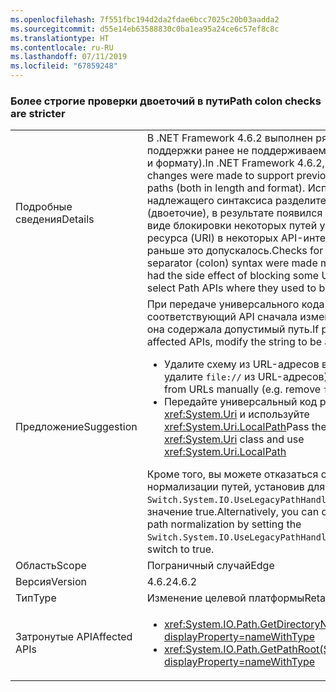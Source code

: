 ```yaml
---
ms.openlocfilehash: 7f551fbc194d2da2fdae6bcc7025c20b03aadda2
ms.sourcegitcommit: d55e14eb63588830c0ba1ea95a24ce6c57ef8c8c
ms.translationtype: HT
ms.contentlocale: ru-RU
ms.lasthandoff: 07/11/2019
ms.locfileid: "67859248"
---
```

### <a name="path-colon-checks-are-stricter"></a><span data-ttu-id="e99ba-101">Более строгие проверки двоеточий в пути</span><span class="sxs-lookup"><span data-stu-id="e99ba-101">Path colon checks are stricter</span></span>

|   |   |
|---|---|
|<span data-ttu-id="e99ba-102">Подробные сведения</span><span class="sxs-lookup"><span data-stu-id="e99ba-102">Details</span></span>|<span data-ttu-id="e99ba-103">В .NET Framework 4.6.2 выполнен ряд изменений для поддержки ранее не поддерживаемых путей (по длине и формату).</span><span class="sxs-lookup"><span data-stu-id="e99ba-103">In .NET Framework 4.6.2, a number of changes were made to support previously unsupported paths (both in length and format).</span></span> <span data-ttu-id="e99ba-104">Исправлены проверки надлежащего синтаксиса разделителя диска (двоеточие), в результате появился побочный эффект в виде блокировки некоторых путей универсального кода ресурса (URI) в некоторых API-интерфейсах пути, где раньше это допускалось.</span><span class="sxs-lookup"><span data-stu-id="e99ba-104">Checks for proper drive separator (colon) syntax were made more correct, which had the side effect of blocking some URI paths in a few select Path APIs where they used to be tolerated.</span></span>|
|<span data-ttu-id="e99ba-105">Предложение</span><span class="sxs-lookup"><span data-stu-id="e99ba-105">Suggestion</span></span>|<span data-ttu-id="e99ba-106">При передаче универсального кода ресурса (URI) в соответствующий API сначала измените строку, чтобы она содержала допустимый путь.</span><span class="sxs-lookup"><span data-stu-id="e99ba-106">If passing a URI to affected APIs, modify the string to be a legal path first.</span></span><ul><li><span data-ttu-id="e99ba-107">Удалите схему из URL-адресов вручную (например, удалите <code>file://</code> из URL-адресов)</span><span class="sxs-lookup"><span data-stu-id="e99ba-107">Remove the scheme from URLs manually (e.g. remove <code>file://</code> from URLs)</span></span></li><li><span data-ttu-id="e99ba-108">Передайте универсальный код ресурса (URI) в класс <xref:System.Uri> и используйте <xref:System.Uri.LocalPath></span><span class="sxs-lookup"><span data-stu-id="e99ba-108">Pass the URI to the <xref:System.Uri> class and use <xref:System.Uri.LocalPath></span></span></li></ul><span data-ttu-id="e99ba-109">Кроме того, вы можете отказаться от новой нормализации путей, установив для переключателя <code>Switch.System.IO.UseLegacyPathHandling</code> AppContext значение true.</span><span class="sxs-lookup"><span data-stu-id="e99ba-109">Alternatively, you can opt out of the new path normalization by setting the <code>Switch.System.IO.UseLegacyPathHandling</code> AppContext switch to true.</span></span>|
|<span data-ttu-id="e99ba-110">Область</span><span class="sxs-lookup"><span data-stu-id="e99ba-110">Scope</span></span>|<span data-ttu-id="e99ba-111">Пограничный случай</span><span class="sxs-lookup"><span data-stu-id="e99ba-111">Edge</span></span>|
|<span data-ttu-id="e99ba-112">Версия</span><span class="sxs-lookup"><span data-stu-id="e99ba-112">Version</span></span>|<span data-ttu-id="e99ba-113">4.6.2</span><span class="sxs-lookup"><span data-stu-id="e99ba-113">4.6.2</span></span>|
|<span data-ttu-id="e99ba-114">Тип</span><span class="sxs-lookup"><span data-stu-id="e99ba-114">Type</span></span>|<span data-ttu-id="e99ba-115">Изменение целевой платформы</span><span class="sxs-lookup"><span data-stu-id="e99ba-115">Retargeting</span></span>|
|<span data-ttu-id="e99ba-116">Затронутые API</span><span class="sxs-lookup"><span data-stu-id="e99ba-116">Affected APIs</span></span>|<ul><li><xref:System.IO.Path.GetDirectoryName(System.String)?displayProperty=nameWithType></li><li><xref:System.IO.Path.GetPathRoot(System.String)?displayProperty=nameWithType></li></ul>|


